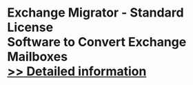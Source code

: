 # Exchange Migrator - Standard License<br />Software to Convert Exchange Mailboxes<br />[>> Detailed information](https://secure.shareit.com/shareit/product.html?productid=300878073&affiliateid=200057808)